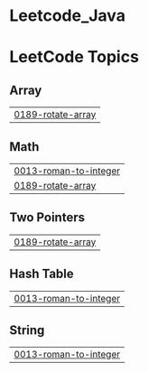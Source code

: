 # Leetcode_Java
<!---LeetCode Topics Start-->
# LeetCode Topics
## Array
|  |
| ------- |
| [0189-rotate-array](https://github.com/Luizse/Leetcode_Java/tree/master/0189-rotate-array) |
## Math
|  |
| ------- |
| [0013-roman-to-integer](https://github.com/Luizse/Leetcode_Java/tree/master/0013-roman-to-integer) |
| [0189-rotate-array](https://github.com/Luizse/Leetcode_Java/tree/master/0189-rotate-array) |
## Two Pointers
|  |
| ------- |
| [0189-rotate-array](https://github.com/Luizse/Leetcode_Java/tree/master/0189-rotate-array) |
## Hash Table
|  |
| ------- |
| [0013-roman-to-integer](https://github.com/Luizse/Leetcode_Java/tree/master/0013-roman-to-integer) |
## String
|  |
| ------- |
| [0013-roman-to-integer](https://github.com/Luizse/Leetcode_Java/tree/master/0013-roman-to-integer) |
<!---LeetCode Topics End-->